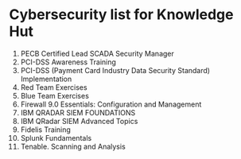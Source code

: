 # Cybersecurity list for Knowledge Hut

1. PECB Certified Lead SCADA Security Manager
1. PCI-DSS Awareness Training
1. PCI-DSS (Payment Card Industry Data Security Standard) Implementation
1. Red Team Exercises
1. Blue Team Exercises
1. Firewall 9.0 Essentials: Configuration and Management
1. IBM QRADAR SIEM FOUNDATIONS
1. IBM QRadar SIEM Advanced Topics
1. Fidelis Training
1. Splunk Fundamentals
1. Tenable. Scanning and Analysis
